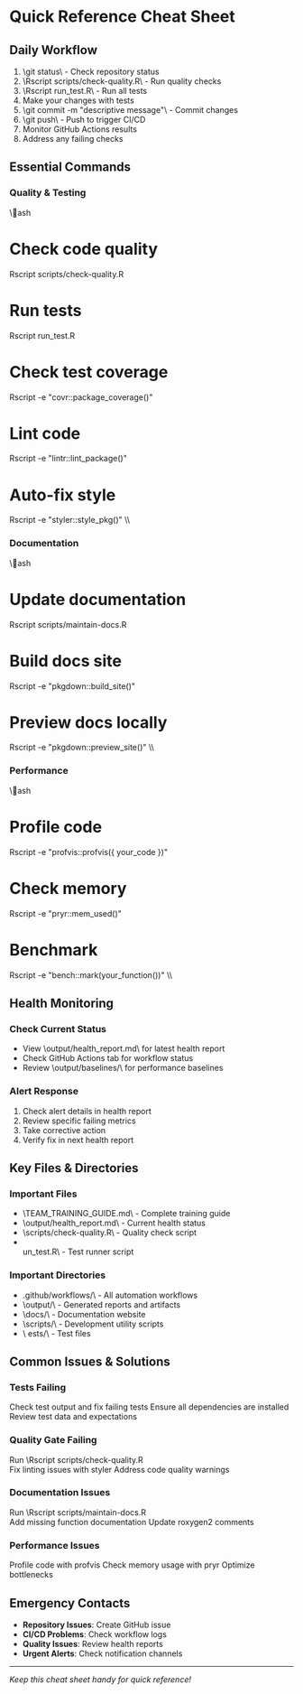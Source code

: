 ﻿# Quick Reference Cheat Sheet

## Daily Workflow
1. \git status\ - Check repository status
2. \Rscript scripts/check-quality.R\ - Run quality checks
3. \Rscript run_test.R\ - Run all tests
4. Make your changes with tests
5. \git commit -m "descriptive message"\ - Commit changes
6. \git push\ - Push to trigger CI/CD
7. Monitor GitHub Actions results
8. Address any failing checks

## Essential Commands

### Quality & Testing
\\\ash
# Check code quality
Rscript scripts/check-quality.R

# Run tests
Rscript run_test.R

# Check test coverage
Rscript -e "covr::package_coverage()"

# Lint code
Rscript -e "lintr::lint_package()"

# Auto-fix style
Rscript -e "styler::style_pkg()"
\\\

### Documentation
\\\ash
# Update documentation
Rscript scripts/maintain-docs.R

# Build docs site
Rscript -e "pkgdown::build_site()"

# Preview docs locally
Rscript -e "pkgdown::preview_site()"
\\\

### Performance
\\\ash
# Profile code
Rscript -e "profvis::profvis({ your_code })"

# Check memory
Rscript -e "pryr::mem_used()"

# Benchmark
Rscript -e "bench::mark(your_function())"
\\\

## Health Monitoring

### Check Current Status
- View \output/health_report.md\ for latest health report
- Check GitHub Actions tab for workflow status
- Review \output/baselines/\ for performance baselines

### Alert Response
1. Check alert details in health report
2. Review specific failing metrics
3. Take corrective action
4. Verify fix in next health report

## Key Files & Directories

### Important Files
- \TEAM_TRAINING_GUIDE.md\ - Complete training guide
- \output/health_report.md\ - Current health status
- \scripts/check-quality.R\ - Quality check script
- \un_test.R\ - Test runner script

### Important Directories
- \.github/workflows/\ - All automation workflows
- \output/\ - Generated reports and artifacts
- \docs/\ - Documentation website
- \scripts/\ - Development utility scripts
- \	ests/\ - Test files

## Common Issues & Solutions

### Tests Failing
 Check test output and fix failing tests
 Ensure all dependencies are installed
 Review test data and expectations

### Quality Gate Failing
 Run \Rscript scripts/check-quality.R\
 Fix linting issues with styler
 Address code quality warnings

### Documentation Issues
 Run \Rscript scripts/maintain-docs.R\
 Add missing function documentation
 Update roxygen2 comments

### Performance Issues
 Profile code with profvis
 Check memory usage with pryr
 Optimize bottlenecks

## Emergency Contacts
- **Repository Issues**: Create GitHub issue
- **CI/CD Problems**: Check workflow logs
- **Quality Issues**: Review health reports
- **Urgent Alerts**: Check notification channels

---
*Keep this cheat sheet handy for quick reference!*
